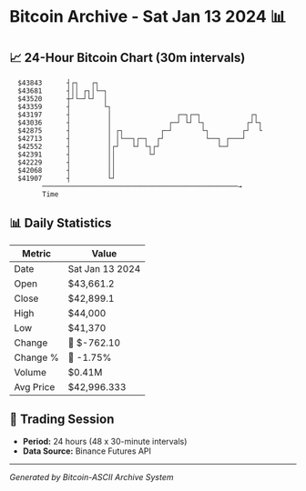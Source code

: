# Bitcoin Archive - Sat Jan 13 2024 📊

## 📈 24-Hour Bitcoin Chart (30m intervals)

```
  $43843      ┤┌┐   ┌┐                                         
  $43681      ┤││ ┌┐│└─┐                                       
  $43520      ┼┘└─┘└┘  │                                       
  $43359      ┤        └┐                                      
  $43197      ┤         │                ┌─┐┌─┐            ┌┐  
  $43036      ┤         │              ┌─┘ └┘ └┐          ┌┘└┐ 
  $42875      ┤         │ ┌┐         ┌─┘       └┐        ┌┘  └ 
  $42713      ┤         │ │└──┐┌─┐  ┌┘          └──┐ ┌───┘     
  $42552      ┤         │┌┘   └┘ └┐┌┘              └─┘         
  $42391      ┤         ││        └┘                           
  $42229      ┤         ││                                     
  $42068      ┤         ││                                     
  $41907      ┤         └┘                                     
        ────────────────────────────────────────────────→
        Time
```

## 📊 Daily Statistics

| Metric | Value |
|--------|-------|
| Date | Sat Jan 13 2024 |
| Open | $43,661.2 |
| Close | $42,899.1 |
| High | $44,000 |
| Low | $41,370 |
| Change | 🔴 $-762.10 |
| Change % | 🔴 -1.75% |
| Volume | $0.41M |
| Avg Price | $42,996.333 |

## 📅 Trading Session

- **Period:** 24 hours (48 x 30-minute intervals)
- **Data Source:** Binance Futures API

---
*Generated by Bitcoin-ASCII Archive System*
